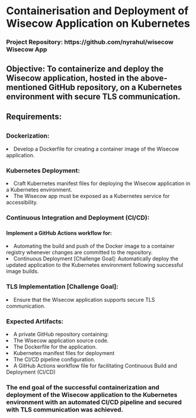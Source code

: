 <h1>Containerisation and Deployment of Wisecow Application on Kubernetes </h1>

<h3>Project Repository: https://github.com/nyrahul/wisecow Wisecow App </h3>

<h2>Objective: To containerize and deploy the Wisecow application, hosted in the above-mentioned GitHub repository, on a Kubernetes environment with secure TLS communication. </h2>

<h2>Requirements:<h2> 

<h3>Dockerization: </h3> <li> Develop a Dockerfile for creating a container image of the Wisecow application. </li>

<h3> Kubernetes Deployment: </h3> <li> Craft Kubernetes manifest files for deploying the Wisecow application in a Kubernetes environment. </li> <li> The Wisecow app must be exposed as a Kubernetes service for accessibility. </li>

<h3>Continuous Integration and Deployment (CI/CD): <h3> <h4>Implement a GitHub Actions workflow for:</h4> <li> Automating the build and push of the Docker image to a container registry whenever changes are committed to the repository. </li> <li>Continuous Deployment [Challenge Goal]: Automatically deploy the updated application to the Kubernetes environment following successful image builds. </li>
<h3>TLS Implementation [Challenge Goal]: </h3> <li> Ensure that the Wisecow application supports secure TLS communication. </li>

<h3>Expected Artifacts:</h3> <li> A private GitHub repository containing: </li>
<li> The Wisecow application source code. </li>
<li> The Dockerfile for the application. </li>
<li> Kubernetes manifest files for deployment</li>
<li> The CI/CD pipeline configuration. </li> 
<li>A GitHub Actions workflow file for facilitating Continuous Build and Deployment (CI/CD) </li>

<h3>The end goal of the successful containerization and deployment of the Wisecow application to the Kubernetes environment with an automated CI/CD pipeline and secured with TLS communication was achieved. </h3>

